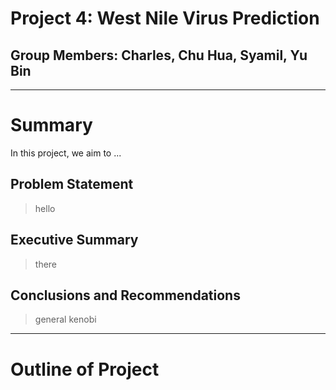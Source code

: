 # Project 4: West Nile Virus Prediction
## Group Members: Charles, Chu Hua, Syamil, Yu Bin

---

# Summary

In this project, we aim to ...

## Problem Statement
>hello

## Executive Summary
>there

## Conclusions and Recommendations
>general kenobi

---

# Outline of Project
